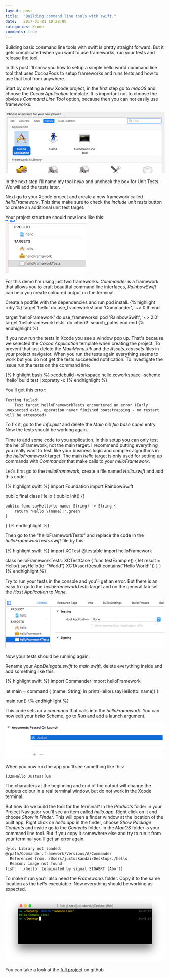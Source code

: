 ```yaml
---
layout: post
title:  "Building command line tools with swift."
date:   2017-01-21 10:28:00
categories: Xcode
comments: true
---
```


Building basic command line tools with swift is pretty straight forward.
But it gets complicated when you want to use frameworks, run your tests and release the tool.

In this post I'll show you how to setup a simple hello world command line tool that uses CocoaPods to setup frameworks and runs tests and how to use that tool from anywhere.

Start by creating a new Xcode project, in the first step go to *macOS* and choose the *Cocoa Application* template.
It is important not to choose the obvious *Command Line Tool* option, because then you can not easily use frameworks.

![Create a new Cocoa Appliaction](/assets/images/swift-command-line/01.png)

In the next step I'll name my tool *hello* and uncheck the box for Unit Tests.
We will add the tests later.

Next go to your Xcode project and create a new framework called *helloFramework*.
This time make sure to check the *include unit tests* button to create an additional unit test target.

Your project structure should now look like this:
![Targets](/assets/images/swift-command-line/02.png)

For this demo I'm using just two frameworks.
*Commander* is a framework that allows you to craft beautiful command line interfaces, *RainbowSwift* can help you create coloured output on the terminal.

Create a podfile with the dependencies and run pod install.
{% highlight ruby %}
target 'hello' do
  use_frameworks!
  pod 'Commander', '~> 0.6'
end

target 'helloFramework' do
  use_frameworks!
  pod 'RainbowSwift', '~> 2.0'
  target 'helloFrameworkTests' do
    inherit! :search_paths
  end
end
{% endhighlight %}

If you now run the tests in Xcode you see a window pop up.
That's because we selected the *Cocoa Application* template when creating the project.
To prevent that just delete the *MainMenu.xib* and the *Assets.xcassets* files in your project navigator.
When you run the tests again everything seems to work but you do not get the tests succeeded notification.
To investigate the issue run the tests on the command line:

{% highlight bash %}
xcodebuild -workspace hello.xcworkspace -scheme 'hello' build test | xcpretty -c
{% endhighlight %}

You'll get this error:

```
Testing failed:
	Test target helloFrameworkTests encountered an error (Early unexpected exit, operation never finished bootstrapping - no restart will be attempted)
```

To fix it, go to the *Info.plist* and delete the *Main nib file base name* entry.
Now the tests should be working again.

Time to add some code to you application.
In this setup you can only test the helloFramework, not the main target.
I recommend putting everything you really want to test, like your business logic and complex algorithms in the *helloFramework* target.
The main *hello* target is only used for setting up commands with *Commander* that make calls to your *helloFramework*.

Let's first go to the *helloFramework*, create a file named *Hello.swift* and add this code:

{% highlight swift %}
import Foundation
import RainbowSwift

public final class Hello {
    public init() {}
    
    public func sayHello(to name: String) -> String {
        return "Hello \(name)!".green
    }
}
{% endhighlight %}

Then go to the "helloFrameworkTests" and replace the code in the *helloFrameworkTests.swift* file by this:

{% highlight swift %}
import XCTest
@testable import helloFramework

class helloFrameworkTests: XCTestCase {
    func testExample() {
        let result = Hello().sayHello(to: "World")
        XCTAssert(result.contains("Hello World!"))
    }
}
{% endhighlight %}

Try to run your tests in the console and you'll get an error.
But there is an easy fix: go to the *helloFrameworkTests* target and on the general tab set the *Host Application* to *None*.

![Host Application](/assets/images/swift-command-line/05.png)

Now your tests should be running again.

Rename your *AppDelegate.swift* to *main.swift*, delete everything inside and add something like this:

{% highlight swift %}
import Commander
import helloFramework

let main = command { (name: String) in
    print(Hello().sayHello(to: name))
}

main.run()
{% endhighlight %}

This code sets up a *command* that calls into the *helloFramework*.
You can now edit your *hello* Scheme, go to *Run* and add a launch argument.

![Add a launch argument](/assets/images/swift-command-line/03.png)

When you now run the app you'll see something like this:

```
[32mHello Justus![0m
```

The characters at the beginning and end of the output will change the outputs colour in a real terminal window, but do not work in the Xcode terminal.

But how do we build the tool for the terminal?
In the *Products* folder in your Project Navigator you'll see an item called *hello.app*.
Right click on it and choose *Show in Finder*.
This will open a finder window at the location of the built app.
Right click on *hello.app* in the finder, choose *Show Package Contents* and inside go to the *Contents* folder.
In the *MacOS* folder is your command line tool.
But if you copy it somewhere else and try to run it from your terminal you'll get an error again.

```
dyld: Library not loaded: @rpath/Commander.framework/Versions/A/Commander
  Referenced from: /Users/justuskandzi/Desktop/./hello
  Reason: image not found
fish: './hello' terminated by signal SIGABRT (Abort)
```

To make it run you'll also need the *Frameworks* folder.
Copy it to the same location as the *hello* executable.
Now everything should be working as expected.

![working hello tool](/assets/images/swift-command-line/04.png)

You can take a look at the [full project](https://github.com/jkandzi/hello) on github.